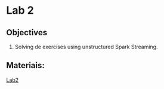 # Lab 2

## Objectives

1. Solving de exercises using unstructured Spark Streaming.

## Materiais:

[Lab2](https://github.com/smduarte/ps2024/blob/main/lab2/ps2024_lab2.ipynb)
